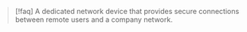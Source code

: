 >[!faq] A dedicated network device that provides secure connections between remote users and a company network.


